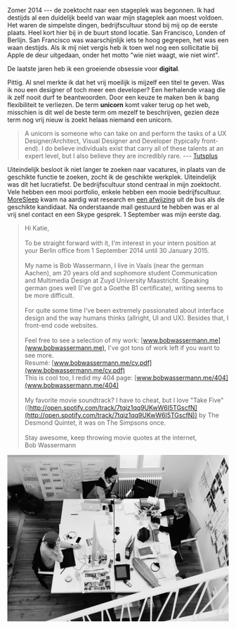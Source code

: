 Zomer 2014 --- de zoektocht naar een stageplek was begonnen. Ik had destijds al een duidelijk beeld van waar mijn stageplek aan moest voldoen. Het waren de simpelste dingen, bedrijfscultuur stond bij mij op de eerste plaats. Heel kort hier bij in de buurt stond locatie. San Francisco, Londen of Berlijn. San Francisco was waarschijnlijk iets te hoog gegrepen, het was een waan destijds. Als ik mij niet vergis heb ik toen wel nog een sollicitatie bij Apple de deur uitgedaan, onder het motto "wie niet waagt, wie niet wint".


De laatste jaren heb ik een groeiende obsessie voor **digital**.

 Pittig. Al snel merkte ik dat het vrij moeilijk is mijzelf een titel te geven. Was ik nou een designer of toch meer een developer? Een herhalende vraag die ik zelf nooit durf te beantwoorden. Door een keuze te maken ben ik bang flexibiliteit te verliezen. De term **unicorn** komt vaker terug op het web, misschien is dit wel de beste term om mezelf te beschrijven, gezien deze term nog vrij nieuw is zoekt helaas niemand een unicorn.

> A unicorn is someone who can take on and perform the tasks of a UX Designer/Architect, Visual Designer and Developer (typically front-end). I do believe individuals exist that carry all of these talents at an expert level, but I also believe they are incredibly rare. --- [Tutsplus](http://iambob.im/unicorn)

Uiteindelijk besloot ik niet langer te zoeken naar vacatures, in plaats van de geschikte functie te zoeken, zocht ik de geschikte werkplek. Uiteindelijk was dit het lucratiefst. De bedrijfscultuur stond centraal in mijn zoektocht. Vele hebben een mooi portfolio, enkele hebben een mooie bedrijfscultuur. [MoreSleep](http://www.moresleep.net) kwam na aardig wat research en [een afwijzing](http://www.edenspiekermann.com) uit de bus als de geschikte kandidaat. Na onderstaande mail gestuurd te hebben was er al vrij snel contact en een Skype gesprek. 1 September was mijn eerste dag.

> Hi Katie,<br/><br/>
> To be straight forward with it, I'm interest in your intern position at your Berlin office from 1 September 2014 until 30 January 2015.<br/><br/>
> My name is Bob Wassermann, I live in Vaals (near the german Aachen), am 20 years old and sophomore student Communication and Multimedia Design at Zuyd University Maastricht. Speaking german goes well (I've got a Goethe B1 certificate), writing seems to be more difficult.<br/><br/>
> For quite some time I've been extremely passionated about interface design and the way humans thinks (allright, UI and UX). Besides that, I front-end code websites.<br/><br/>
> Feel free to see a selection of my work: [www.bobwassermann.me](www.bobwassermann.me), I've got tons of work left if you want to see more.<br/>
> Resumé: [www.bobwassermann.me/cv.pdf](www.bobwassermann.me/cv.pdf)<br/>
> This is cool too, I redid my 404 page: [www.bobwassermann.me/404](www.bobwassermann.me/404)<br/><br/>
> My favorite movie soundtrack? I have to cheat, but I love "Take Five" ([http://open.spotify.com/track/7tqiz1qq9UKwW6I5TGscfN](http://open.spotify.com/track/7tqiz1qq9UKwW6I5TGscfN)) by The Desmond Quintet, it was on The Simpsons once.<br/><br/>
> Stay awesome, keep throwing movie quotes at the internet,<br/>
> Bob Wassermann


![MoreSleep office](./img/topview.png)

